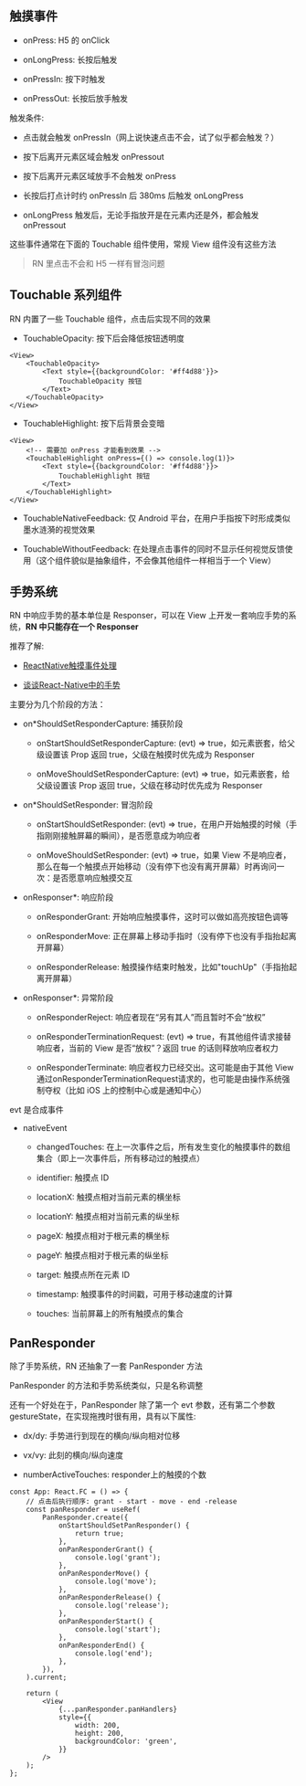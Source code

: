 ## 触摸事件

- onPress: H5 的 onClick

- onLongPress: 长按后触发

- onPressIn: 按下时触发

- onPressOut: 长按后放手触发

触发条件:

- 点击就会触发 onPressIn（网上说快速点击不会，试了似乎都会触发？）

- 按下后离开元素区域会触发 onPressout

- 按下后离开元素区域放手不会触发 onPress

- 长按后打点计时约 onPressIn 后 380ms 后触发 onLongPress

- onLongPress 触发后，无论手指放开是在元素内还是外，都会触发 onPressout

这些事件通常在下面的 Touchable 组件使用，常规 View 组件没有这些方法

> RN 里点击不会和 H5 一样有冒泡问题

## Touchable 系列组件

RN 内置了一些 Touchable 组件，点击后实现不同的效果

- TouchableOpacity: 按下后会降低按钮透明度

```tsx
<View>
    <TouchableOpacity>
        <Text style={{backgroundColor: '#ff4d88'}}>
            TouchableOpacity 按钮
        </Text>
    </TouchableOpacity>
</View>
```

- TouchableHighlight: 按下后背景会变暗

```tsx
<View>
    <!-- 需要加 onPress 才能看到效果 -->
    <TouchableHighlight onPress={() => console.log(1)}>
        <Text style={{backgroundColor: '#ff4d88'}}>
            TouchableHighlight 按钮
        </Text>
    </TouchableHighlight>
</View>
```

- TouchableNativeFeedback: 仅 Android 平台，在用户手指按下时形成类似墨水涟漪的视觉效果

- TouchableWithoutFeedback: 在处理点击事件的同时不显示任何视觉反馈使用（这个组件貌似是抽象组件，不会像其他组件一样相当于一个 View）

## 手势系统

RN 中响应手势的基本单位是 Responser，可以在 View 上开发一套响应手势的系统，**RN 中只能存在一个 Responser**

推荐了解:

- [ReactNative触摸事件处理](https://www.cnblogs.com/foxNike/p/11119204.html)

- [谈谈React-Native中的手势](https://blog.csdn.net/qq_39706019/article/details/81541211)

主要分为几个阶段的方法：

- on*ShouldSetResponderCapture: 捕获阶段

    - onStartShouldSetResponderCapture: (evt) => true，如元素嵌套，给父级设置该 Prop 返回 true，父级在触摸时优先成为 Responser

    - onMoveShouldSetResponderCapture: (evt) => true，如元素嵌套，给父级设置该 Prop 返回 true，父级在移动时优先成为 Responser

- on*ShouldSetResponder: 冒泡阶段

    - onStartShouldSetResponder: (evt) => true，在用户开始触摸的时候（手指刚刚接触屏幕的瞬间），是否愿意成为响应者

    - onMoveShouldSetResponder: (evt) => true，如果 View 不是响应者，那么在每一个触摸点开始移动（没有停下也没有离开屏幕）时再询问一次：是否愿意响应触摸交互

- onResponser*: 响应阶段

    - onResponderGrant: 开始响应触摸事件，这时可以做如高亮按钮色调等

    - onResponderMove: 正在屏幕上移动手指时（没有停下也没有手指抬起离开屏幕）

    - onResponderRelease: 触摸操作结束时触发，比如"touchUp"（手指抬起离开屏幕）

- onResponser*: 异常阶段

    - onResponderReject: 响应者现在“另有其人”而且暂时不会“放权”

    - onResponderTerminationRequest: (evt) => true，有其他组件请求接替响应者，当前的 View 是否“放权”？返回 true 的话则释放响应者权力

    - onResponderTerminate: 响应者权力已经交出。这可能是由于其他 View 通过onResponderTerminationRequest请求的，也可能是由操作系统强制夺权（比如 iOS 上的控制中心或是通知中心）


evt 是合成事件

- nativeEvent

    - changedTouches: 在上一次事件之后，所有发生变化的触摸事件的数组集合（即上一次事件后，所有移动过的触摸点）

    - identifier: 触摸点 ID

    - locationX: 触摸点相对当前元素的横坐标

    - locationY: 触摸点相对当前元素的纵坐标

    - pageX: 触摸点相对于根元素的横坐标

    - pageY: 触摸点相对于根元素的纵坐标

    - target: 触摸点所在元素 ID

    - timestamp: 触摸事件的时间戳，可用于移动速度的计算

    - touches: 当前屏幕上的所有触摸点的集合

## PanResponder

除了手势系统，RN 还抽象了一套 PanResponder 方法

PanResponder 的方法和手势系统类似，只是名称调整

还有一个好处在于，PanResponder 除了第一个 evt 参数，还有第二个参数 gestureState，在实现拖拽时很有用，具有以下属性:

- dx/dy: 手势进行到现在的横向/纵向相对位移

- vx/vy: 此刻的横向/纵向速度

- numberActiveTouches: responder上的触摸的个数

```tsx
const App: React.FC = () => {
    // 点击后执行顺序: grant - start - move - end -release
    const panResponder = useRef(
        PanResponder.create({
            onStartShouldSetPanResponder() {
                return true;
            },
            onPanResponderGrant() {
                console.log('grant');
            },
            onPanResponderMove() {
                console.log('move');
            },
            onPanResponderRelease() {
                console.log('release');
            },
            onPanResponderStart() {
                console.log('start');
            },
            onPanResponderEnd() {
                console.log('end');
            },
        }),
    ).current;

    return (
        <View
            {...panResponder.panHandlers}
            style={{
                width: 200,
                height: 200,
                backgroundColor: 'green',
            }}
        />
    );
};
```
